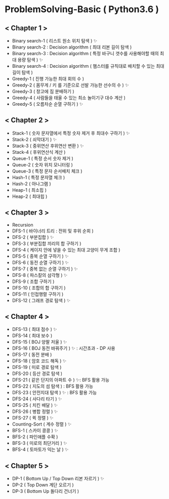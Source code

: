 # ProblemSolving-Basic ( Python3.6 )

## < Chapter 1 >
- Binary search-1 ( 리스트 원소 위치 탐색 ) ✨
- Binary search-2 : Decision algorithm ( 최대 리본 길이 탐색 )
- Binary search-3 : Decision algorithm ( 특정 바구니 갯수를 사용해야할 때의 최대 용량 탐색 ) ✨
- Binary search-4 : Decision algorithm ( 햄스터를 규칙대로 배치할 수 있는 최대 길이 탐색 )
- Greedy-1 ( 진행 가능한 최대 회의 수 )
- Greedy-2 ( 몸무게 / 키 를 기준으로 선발 가능한 선수의 수 ) ✨
- Greedy-3 ( 창고에 짐 분배하기 )
- Greedy-4 ( 사람들을 태울 수 있는 최소 놀이기구 대수 계산 )
- Greedy-5 ( 오름차순 순열 구하기 ) ✨

## < Chapter 2 >
- Stack-1 ( 숫자 문자열에서 특정 숫자 제거 후 최대수 구하기 ) ✨
- Stack-2 ( 쇠막대기 ) ✨
- Stack-3 ( 중위연산 후위연산 변환 ) ✨
- Stack-4 ( 후위연산식 계산 ) 
- Queue-1 ( 특정 순서 숫자 제거 )
- Queue-2 ( 숫자 위치 모니터링 )
- Queue-3 ( 특정 문자 순서배치 체크 )
- Hash-1 ( 특정 문자열 체크 )
- Hash-2 ( 아나그램 )
- Heap-1 ( 최소힙 )
- Heap-2 ( 최대힙 )

## < Chapter 3 >
- Recursion
- DFS-1 ( 바이너리 트리 : 전위 및 후위 순회 )
- DFS-2 ( 부분집합 ) ✨
- DFS-3 ( 부분집합 끼리의 합 구하기 )
- DFS-4 ( 케이지 안에 넣을 수 있는 최대 고양이 무게 조합 )
- DFS-5 ( 중복 순열 구하기 ) ✨
- DFS-6 ( 동전 순열 구하기 ) ✨
- DFS-7 ( 중복 없는 순열 구하기 ) ✨
- DFS-8 ( 파스칼의 삼각형 ) ✨
- DFS-9 ( 조합 구하기 )
- DFS-10 ( 조합의 합 구하기 )
- DFS-11 ( 인접행렬 구하기 )
- DFS-12 ( 그래프 경로 탐색 ) ✨ 

## < Chapter 4 >
- DFS-13 ( 최대 점수 ) ✨ 
- DFS-14 ( 최대 보수 )
- DFS-15 ( BOJ 양팔 저울 ) ✨
- DFS-16 ( BOJ 동전 바꿔주기 ) ✨ : 시간초과 - DP 사용
- DFS-17 ( 동전 분배 )
- DFS-18 ( 암호 코드 해독 ) ✨
- DFS-19 ( 미로 경로 탐색 )
- DFS-20 ( 등산 경로 탐색 )
- DFS-21 ( 같은 단지의 아파트 수 ) ✨: BFS 활용 가능
- DFS-22 ( 지도의 섬 탐색 ) : BFS 활용 가능
- DFS-23 ( 안전지대 탐색 ) ✨ : BFS 활용 가능
- DFS-24 ( 사다리 타기 ) ✨
- DFS-25 ( 치킨 배달 ) ✨ 
- DFS-26 ( 병합 정렬 ) ✨
- DFS-27 ( 퀵 정렬 ) ✨
- Counting-Sort ( 계수 정렬 ) ✨
- BFS-1 ( 스카이 콩콩 ) ✨
- BFS-2 ( 파인애플 수확 )
- BFS-3 ( 미로의 최단거리 ) ✨
- BFS-4 ( 토마토가 익는 날 ) ✨

## < Chapter 5 >
- DP-1 ( Bottom Up / Top Down 리본 자르기 ) ✨
- DP-2 ( Top Down 계단 오르기 )
- DP-3 ( Bottom Up 돌다리 건너기 )
